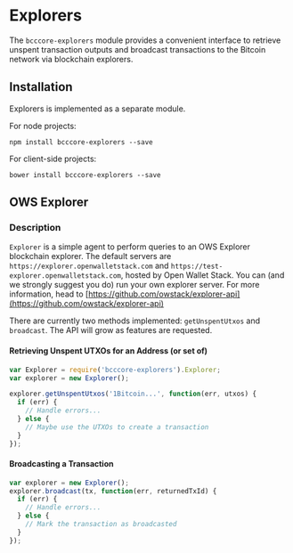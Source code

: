 # Explorers
The `bcccore-explorers` module provides a convenient interface to retrieve unspent transaction outputs and broadcast transactions to the Bitcoin network via blockchain explorers.

## Installation
Explorers is implemented as a separate module.

For node projects:

```
npm install bcccore-explorers --save
```

For client-side projects:

```
bower install bcccore-explorers --save
```

## OWS Explorer
### Description
`Explorer` is a simple agent to perform queries to an OWS Explorer blockchain explorer. The default servers are `https://explorer.openwalletstack.com` and `https://test-explorer.openwalletstack.com`, hosted by Open Wallet Stack. You can (and we strongly suggest you do) run your own explorer server. For more information, head to [https://github.com/owstack/explorer-api](https://github.com/owstack/explorer-api)

There are currently two methods implemented: `getUnspentUtxos` and `broadcast`. The API will grow as features are requested.

#### Retrieving Unspent UTXOs for an Address (or set of)

```javascript
var Explorer = require('bcccore-explorers').Explorer;
var explorer = new Explorer();

explorer.getUnspentUtxos('1Bitcoin...', function(err, utxos) {
  if (err) {
    // Handle errors...
  } else {
    // Maybe use the UTXOs to create a transaction
  }
});
```

#### Broadcasting a Transaction

```javascript
var explorer = new Explorer();
explorer.broadcast(tx, function(err, returnedTxId) {
  if (err) {
    // Handle errors...
  } else {
    // Mark the transaction as broadcasted
  }
});
```
